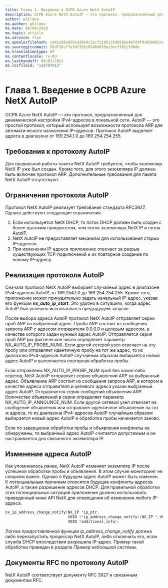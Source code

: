 ```yaml
---
title: Глава 1. Введение в ОСРВ Azure NetX AutoIP
description: ОСРВ Azure NetX AutoIP — это протокол, предназначенный для динамической настройки IPv4-адресов в локальной сети.
author: philmea
ms.author: philmea
ms.date: 06/04/2020
ms.topic: article
ms.service: rtos
ms.openlocfilehash: cd41a50a8591426b4c32cf2105132d92bbe487d9f91860d05c65f1a65e6d1d1c
ms.sourcegitcommit: 93d716cf7e3d735b18246d659ec9ec7f82c336de
ms.translationtype: HT
ms.contentlocale: ru-RU
ms.lasthandoff: 08/07/2021
ms.locfileid: "116797013"
---
```

# <a name="chapter-1---introduction-to-azure-rtos-netx-autoip"></a>Глава 1. Введение в ОСРВ Azure NetX AutoIP
  
ОСРВ Azure NetX AutoIP — это протокол, предназначенный для динамической настройки IPv4-адресов в локальной сети. AutoIP — это простой протокол, который использует возможности протокола ARP для автоматического назначения IP-адресов. Протокол AutoIP выделяет адреса в диапазоне от 169.254.1.0 до 169.254.254.255.

## <a name="autoip-requirements"></a>Требования к протоколу AutoIP

Для правильной работы пакета NetX AutoIP требуется, чтобы экземпляр NetX IP уже был создан. Кроме того, для этого экземпляра IP должен быть включен протокол ARP. Дополнительные требования для пакета NetX AutoIP отсутствуют.

## <a name="autoip-constraints"></a>Ограничения протокола AutoIP 

Протокол NetX AutoIP реализует требования стандарта RFC3927. Однако действуют следующие ограничения.

1. Если используется NetX DHCP, то поток DHCP должен быть создан с более высоким приоритетом, чем поток экземпляра NetX IP и поток AutoIP.
1. NetX AutoIP не предоставляет механизм для использования старых IP-адресов.
1. При изменении IP-адреса приложение отвечает за разрыв существующих TCP-подключений и их повторное создание по новому IP-адресу.

## <a name="autoip-protocol-implementation"></a>Реализация протокола AutoIP

Сначала протокол NetX AutoIP выбирает случайный адрес в диапазоне IPv4-адресов AutoIP, от 169.254.1.0 до 169.254.254.255. Кроме того, приложение может принудительно задать начальный IP-адрес, указав его функции ***nx_auto_ip_start***. Это удобно в ситуациях, когда адрес AutoIP был успешно использован в предыдущем запуске.

После выбора адреса AutoIP протокол NetX AutoIP отправляет серии проб ARP на выбранный адрес. Проба ARP состоит из сообщения запроса ARP с адресом отправителя 0.0.0.0 и целевым адресом, в качестве которого задан нужный адрес AutoIP. Отправляется серия проб ARP (их фактическое число определяет параметр NX_AUTO_IP_PROBE_NUM). Если другой сетевой узел отвечает на эту пробу или отправляет идентичную пробу на тот же адрес, то из диапазона IPv4-адресов AutoIP случайным образом выбирается новый адрес AutoIP и выполняется повторная обработка пробы.

Если отправлены NX_AUTO_IP_PROBE_NUM проб без каких-либо ответов, NetX AutoIP отправляет серию объявлений ARP на выбранный адрес. Объявление ARP состоит из сообщения запроса ARP, в котором в качестве адреса отправителя и целевого адреса указан выбранный адрес AutoIP. Отправляется серия сообщений объявления ARP. Количество объявлений в серии определяет параметр NX_AUTO_IP_ANNOUNCE_NUM. Если другой сетевой узел отвечает на сообщение объявления или отправляет идентичное объявление на тот ж адреса, то из диапазона IPv4-адресов AutoIP случайным образом выбирается новый адрес AutoIP и обработка пробы начинается заново.

Если по завершении обработки пробы и объявления конфликты не обнаружены, то выбранный адрес AutoIP считается допустимым и он настраивается для связанного экземпляра IP.

## <a name="autoip-address-change"></a>Изменение адреса AutoIP

Как упоминалось ранее, NetX AutoIP изменяет экземпляр IP после успешной обработки пробы и объявления. В этом случае мониторинг не слишком важен. Однако в будущем адрес AutoIP может быть изменен. К потенциальным причинам относятся будущие конфликты адресов AutoIP, а также разрешение адресов DHCP. Для правильной обработки этих потенциальных ситуаций приложение должно использовать приведенный ниже API NetX для оповещения об изменении любого IP-адреса.

```c
nx_ip_address_change_notify(NX_IP *ip_ptr,
                            VOID (*ip_address_change_notify)(NX_IP *,VOID*),
                            VOID *additional_info);
```

Логика предоставленной функции *ip_address_change_notify* должна либо перезапустить процессор NetX AutoIP, либо отключить его, если служба DHCP впоследствии разрешила IP-адрес. Пример такой обработки приведен в разделе *Пример небольшой системы*.

## <a name="autoip-rfcs"></a>Документы RFC по протоколу AutoIP

NetX AutoIP соответствует документу RFC 3927 и связанным документам RFC.